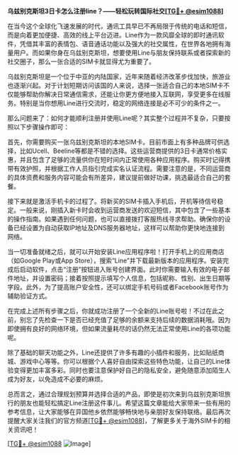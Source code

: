 **乌兹别克斯坦3日卡怎么注册line？——轻松玩转国际社交[[TG💪+ @esim1088](https://t.me/s/esim1088)]**

在当今这个全球化飞速发展的时代，通讯工具早已不再局限于传统的电话和短信，而是向着更加便捷、高效的线上平台迈进。Line作为一款风靡全球的即时通讯软件，凭借其丰富的表情包、语音通话功能以及强大的社交属性，在世界各地拥有海量用户。而如果你身在乌兹别克斯坦，想要使用Line与朋友保持联系或者探索新的社交圈子，那么一张合适的SIM卡就显得尤为重要了。

乌兹别克斯坦是一个位于中亚的内陆国家，近年来随着经济改革步伐加快，旅游业也逐渐兴起。对于计划短期访问该国的人来说，选择一张适合自己的本地SIM卡不仅能够帮助你解决日常通信需求，还能让你更方便地接入互联网，享受更多在线服务。特别是当你想用Line进行交流时，稳定的网络连接是必不可少的条件之一。

那么问题来了：如何才能顺利注册并使用Line呢？其实整个过程并不复杂，只要按照以下步骤操作即可：

首先，你需要购买一张乌兹别克斯坦的本地SIM卡。目前市面上有多种品牌可供选择，比如Ucell、Beeline等都是不错的选择。这些运营商提供的3日卡通常价格实惠，并且包含了足够的流量供你在短时间内正常使用各种应用程序。购买时记得携带有效护照，并根据工作人员指引完成实名认证流程。需要注意的是，不同运营商的具体资费和服务内容可能会有所差异，建议提前做好功课，挑选最适合自己的套餐。

接下来就是激活手机卡的过程了。将新买的SIM卡插入手机后，开机等待信号稳定。一般来说，刚插入新卡时会收到运营商发送的欢迎短信，其中包含了一些基本的操作指南。如果遇到任何问题，也可以直接拨打客服热线寻求帮助。确保你的设备已经设置为自动获取IP地址及DNS服务器地址，这样可以帮助你更快地连接到网络。

当一切准备就绪之后，就可以开始安装Line应用程序啦！打开手机上的应用商店（如Google Play或App Store），搜索“Line”并下载最新版本的应用程序。安装完成后启动软件，点击“注册”按钮进入账号创建界面。此时你需要输入有效的电子邮件地址，并设置密码；接着按照提示填写个人信息，包括昵称、性别、出生日期等字段。此外，为了提高账户安全性，还可以绑定手机号码或者Facebook账号作为辅助验证方式。

在完成上述所有步骤之后，你就成功注册了一个全新的Line账号啦！不过在此之前，别忘了先检查一下是否已经充值了足够的余额来支持后续的数据消耗哦。因为即使拥有良好的网络环境，但如果流量耗尽的话仍然无法正常使用Line的各项功能呢。

除了基础的聊天功能之外，Line还提供了许多有趣的小插件和服务，比如贴纸商城、游戏中心等等。你可以根据个人喜好自由探索这些特色功能，让自己的Line体验变得更加丰富多彩。同时也要注意保护好自己的隐私安全，避免随意添加陌生人成为好友，以免造成不必要的麻烦。

总而言之，通过合理规划预算并选择合适的产品，即使是初次来到乌兹别克斯坦旅行的朋友也能轻松搞定Line注册这件事儿。希望这篇文章能给大家带来一些有用的参考信息，让大家能够在异国他乡依然能够畅快地与亲朋好友保持联络。最后再次提醒大家关注我们的官方频道[[TG💪+ @esim1088](https://t.me/s/esim1088)]，了解更多关于海外SIM卡的相关资讯吧！

[[TG💪+ @esim1088](https://t.me/s/esim1088) ![Image](https://i.postimg.cc/4NQfJmqS/Snipaste-2025-05-13-00-14-12.png)]